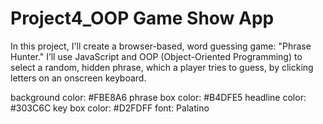 # Project4_OOP Game Show App
 In this project, I'll create a browser-based, word guessing game: "Phrase Hunter." I’ll use JavaScript and OOP (Object-Oriented Programming) to select a random, hidden phrase, which a player tries to guess, by clicking letters on an onscreen keyboard.

 background color: #FBE8A6
 phrase box color: #B4DFE5
 headline color: #303C6C
 key box color: #D2FDFF
 font: Palatino
